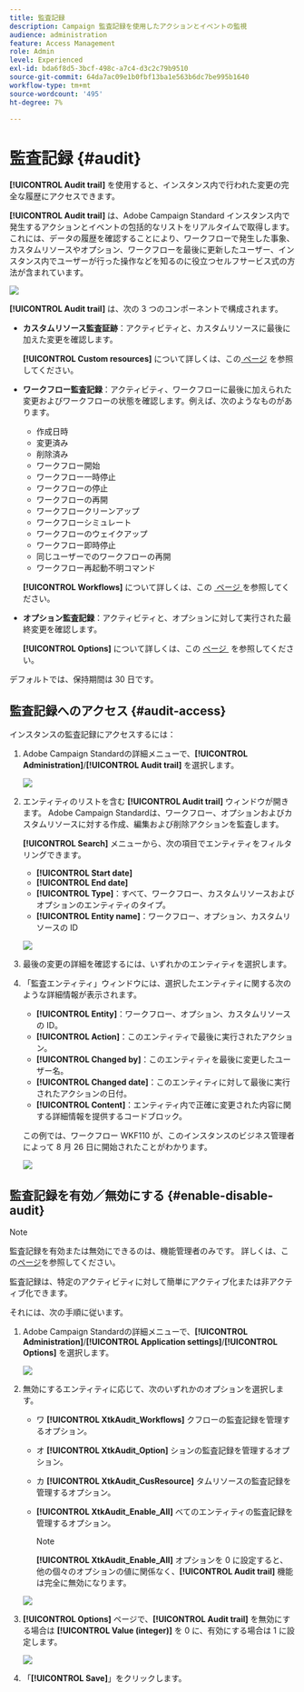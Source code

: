```yaml
---
title: 監査記録
description: Campaign 監査記録を使用したアクションとイベントの監視
audience: administration
feature: Access Management
role: Admin
level: Experienced
exl-id: bda6f8d5-3bcf-498c-a7c4-d3c2c79b9510
source-git-commit: 64da7ac09e1b0fbf13ba1e563b6dc7be995b1640
workflow-type: tm+mt
source-wordcount: '495'
ht-degree: 7%

---
```


# 監査記録 {#audit}

**[!UICONTROL Audit trail]** を使用すると、インスタンス内で行われた変更の完全な履歴にアクセスできます。

**[!UICONTROL Audit trail]** は、Adobe Campaign Standard インスタンス内で発生するアクションとイベントの包括的なリストをリアルタイムで取得します。 これには、データの履歴を確認することにより、ワークフローで発生した事象、カスタムリソースやオプション、ワークフローを最後に更新したユーザー、インスタンス内でユーザーが行った操作などを知るのに役立つセルフサービス式の方法が含まれています。

![](assets/audit-trail.png)

**[!UICONTROL Audit trail]** は、次の 3 つのコンポーネントで構成されます。

* **カスタムリソース監査証跡**：アクティビティと、カスタムリソースに最後に加えた変更を確認します。

  **[!UICONTROL Custom resources]** について詳しくは、この [&#x200B; ページ &#x200B;](../../developing/using/key-steps-to-add-a-resource.md) を参照してください。

* **ワークフロー監査記録**：アクティビティ、ワークフローに最後に加えられた変更およびワークフローの状態を確認します。例えば、次のようなものがあります。

   * 作成日時
   * 変更済み
   * 削除済み
   * ワークフロー開始
   * ワークフロー一時停止
   * ワークフローの停止
   * ワークフローの再開
   * ワークフロークリーンアップ
   * ワークフローシミュレート
   * ワークフローのウェイクアップ
   * ワークフロー即時停止
   * 同じユーザーでのワークフローの再開
   * ワークフロー再起動不明コマンド

  **[!UICONTROL Workflows]** について詳しくは、この [&#x200B; ページ &#x200B;](../../automating/using/get-started-workflows.md) を参照してください。

* **オプション監査記録**：アクティビティと、オプションに対して実行された最終変更を確認します。

  **[!UICONTROL Options]** について詳しくは、この [&#x200B; ページ &#x200B;](../../administration/using/about-campaign-standard-settings.md) を参照してください。

デフォルトでは、保持期間は 30 日です。

## 監査記録へのアクセス {#audit-access}

インスタンスの監査記録にアクセスするには：

1. Adobe Campaign Standardの詳細メニューで、**[!UICONTROL Administration]**/**[!UICONTROL Audit trail]** を選択します。

   ![](assets/audit-trail.png)

1. エンティティのリストを含む **[!UICONTROL Audit trail]** ウィンドウが開きます。 Adobe Campaign Standardは、ワークフロー、オプションおよびカスタムリソースに対する作成、編集および削除アクションを監査します。

   **[!UICONTROL Search]** メニューから、次の項目でエンティティをフィルタリングできます。

   * **[!UICONTROL Start date]**
   * **[!UICONTROL End date]**
   * **[!UICONTROL Type]**：すべて、ワークフロー、カスタムリソースおよびオプションのエンティティのタイプ。
   * **[!UICONTROL Entity name]**：ワークフロー、オプション、カスタムリソースの ID

   ![](assets/audit-trail_2.png)

1. 最後の変更の詳細を確認するには、いずれかのエンティティを選択します。

1. 「監査エンティティ」ウィンドウには、選択したエンティティに関する次のような詳細情報が表示されます。

   * **[!UICONTROL Entity]**：ワークフロー、オプション、カスタムリソースの ID。
   * **[!UICONTROL Action]**：このエンティティで最後に実行されたアクション。
   * **[!UICONTROL Changed by]**：このエンティティを最後に変更したユーザー名。
   * **[!UICONTROL Changed date]**：このエンティティに対して最後に実行されたアクションの日付。
   * **[!UICONTROL Content]**：エンティティ内で正確に変更された内容に関する詳細情報を提供するコードブロック。

   この例では、ワークフロー WKF110 が、このインスタンスのビジネス管理者によって 8 月 26 日に開始されたことがわかります。

   ![](assets/audit-trail_3.png)

## 監査記録を有効／無効にする {#enable-disable-audit}

>[!NOTE]
>
> 監査記録を有効または無効にできるのは、機能管理者のみです。 詳しくは、この[ページ](../../administration/using/users-management.md#functional-administrators)を参照してください。

監査記録は、特定のアクティビティに対して簡単にアクティブ化または非アクティブ化できます。

それには、次の手順に従います。

1. Adobe Campaign Standardの詳細メニューで、**[!UICONTROL Administration]**/**[!UICONTROL Application settings]**/**[!UICONTROL Options]** を選択します。

   ![](assets/audit-trail_4.png)

1. 無効にするエンティティに応じて、次のいずれかのオプションを選択します。

   * ワ **[!UICONTROL XtkAudit_Workflows]** クフローの監査記録を管理するオプション。
   * オ **[!UICONTROL XtkAudit_Option]** ションの監査記録を管理するオプション。
   * カ **[!UICONTROL XtkAudit_CusResource]** タムリソースの監査記録を管理するオプション。
   * **[!UICONTROL XtkAudit_Enable_All]** べてのエンティティの監査記録を管理するオプション。

     >[!NOTE]
     >
     >**[!UICONTROL XtkAudit_Enable_All]** オプションを 0 に設定すると、他の個々のオプションの値に関係なく、**[!UICONTROL Audit trail]** 機能は完全に無効になります。

   ![](assets/audit-trail_5.png)

1. **[!UICONTROL Options]** ページで、**[!UICONTROL Audit trail]** を無効にする場合は **[!UICONTROL Value (integer)]** を 0 に、有効にする場合は 1 に設定します。

   ![](assets/audit-trail_6.png)

1. 「**[!UICONTROL Save]**」をクリックします。
